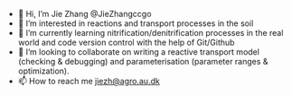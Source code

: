 - 👋 Hi, I’m Jie Zhang @JieZhangccgo
- 👀 I’m interested in reactions and transport processes in the soil 
- 🌱 I’m currently learning nitrification/denitrification processes in the real world and code version control with the help of Git/Github 
- 💞️ I’m looking to collaborate on writing a reactive transport model (checking & debugging) and parameterisation (parameter ranges & optimization).
- 📫 How to reach me jiezh@agro.au.dk

<!---
JieZhangccgo/JieZhangccgo is a ✨ special ✨ repository because its `README.md` (this file) appears on your GitHub profile.
You can click the Preview link to take a look at your changes.
--->
